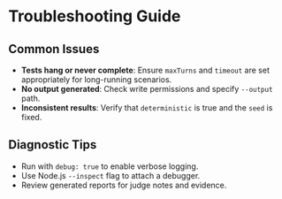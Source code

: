 # Troubleshooting Guide

## Common Issues
- **Tests hang or never complete**: Ensure `maxTurns` and `timeout` are set appropriately for long-running scenarios.
- **No output generated**: Check write permissions and specify `--output` path.
- **Inconsistent results**: Verify that `deterministic` is true and the `seed` is fixed.

## Diagnostic Tips
- Run with `debug: true` to enable verbose logging.
- Use Node.js `--inspect` flag to attach a debugger.
- Review generated reports for judge notes and evidence.

